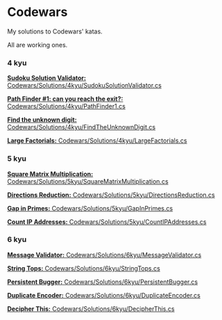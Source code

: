 # Codewars
My solutions to Codewars' katas.

All are working ones.
### 4 kyu

[**Sudoku Solution Validator:** ](https://www.codewars.com/kata/529bf0e9bdf7657179000008) [Codewars/Solutions/4kyu/SudokuSolutionValidator.cs](Codewars/Solutions/4kyu/SudokuSolutionValidator.cs)

[**Path Finder #1: can you reach the exit?:** ](https://www.codewars.com/kata/5765870e190b1472ec0022a2) [Codewars/Solutions/4kyu/PathFinder1.cs](Codewars/Solutions/4kyu/PathFinder1.cs)

[**Find the unknown digit:** ](https://www.codewars.com/kata/546d15cebed2e10334000ed9) [Codewars/Solutions/4kyu/FindTheUnknownDigit.cs](Codewars/Solutions/4kyu/FindTheUnknownDigit.cs)

[**Large Factorials:** ](https://www.codewars.com/kata/557f6437bf8dcdd135000010) [Codewars/Solutions/4kyu/LargeFactorials.cs](Codewars/Solutions/4kyu/LargeFactorials.cs)

### 5 kyu

[**Square Matrix Multiplication:** ](https://www.codewars.com/kata/5263a84ffcadb968b6000513) [Codewars/Solutions/5kyu/SquareMatrixMultiplication.cs](Codewars/Solutions/5kyu/SquareMatrixMultiplication.cs)

[**Directions Reduction:** ](https://www.codewars.com/kata/550f22f4d758534c1100025a) [Codewars/Solutions/5kyu/DirectionsReduction.cs](Codewars/Solutions/5kyu/DirectionsReduction.cs)

[**Gap in Primes:** ](https://www.codewars.com/kata/561e9c843a2ef5a40c0000a4) [Codewars/Solutions/5kyu/GapInPrimes.cs](Codewars/Solutions/5kyu/GapInPrimes.cs)

[**Count IP Addresses:** ](https://www.codewars.com/kata/526989a41034285187000de4) [Codewars/Solutions/5kyu/CountIPAddresses.cs](Codewars/Solutions/5kyu/CountIPAddresses.cs)

### 6 kyu

[**Message Validator:** ](https://www.codewars.com/kata/5fc7d2d2682ff3000e1a3fbc) [Codewars/Solutions/6kyu/MessageValidator.cs](Codewars/Solutions/6kyu/MessageValidator.cs)

[**String Tops:** ](https://www.codewars.com/kata/59b7571bbf10a48c75000070) [Codewars/Solutions/6kyu/StringTops.cs](Codewars/Solutions/6kyu/StringTops.cs)

[**Persistent Bugger:** ](https://www.codewars.com/kata/55bf01e5a717a0d57e0000ec) [Codewars/Solutions/6kyu/PersistentBugger.cs](Codewars/Solutions/6kyu/PersistentBugger.cs)

[**Duplicate Encoder:** ](https://www.codewars.com/kata/54b42f9314d9229fd6000d9c) [Codewars/Solutions/6kyu/DuplicateEncoder.cs](Codewars/Solutions/6kyu/DuplicateEncoder.cs)

[**Decipher This:** ](https://www.codewars.com/kata/581e014b55f2c52bb00000f8) [Codewars/Solutions/6kyu/DecipherThis.cs](Codewars/Solutions/6kyu/DecipherThis.cs)
